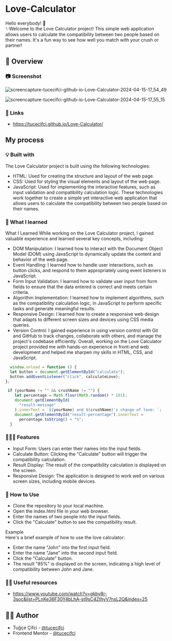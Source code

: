 # Love-Calculator

Hello everybody! 👋 </br>
✨Welcome to the Love Calculator project! This simple web application allows users to calculate the compatibility between two people based on their names. It's a fun way to see how well you match with your crush or partner!
## 👀 Overview

### 📷 Screenshot
![screencapture-tucecifci-github-io-Love-Calculator-2024-04-15-17_54_49](https://github.com/tucecifci/Love-Calculator/assets/151346784/5f6b400b-0db7-4db6-af5c-b4311efc3115)


![screencapture-tucecifci-github-io-Love-Calculator-2024-04-15-17_55_15](https://github.com/tucecifci/Love-Calculator/assets/151346784/f9b86e84-d354-4076-817d-8c0ac091f9ea)


### 🔗 Links

- https://tucecifci.github.io/Love-Calculator/

## My process

### 💡 Built with

The Love Calculator project is built using the following technologies:

- HTML: Used for creating the structure and layout of the web page.
- CSS: Used for styling the visual elements and layout of the web page.
- JavaScript: Used for implementing the interactive features, such as input validation and compatibility calculation logic.
These technologies work together to create a simple yet interactive web application that allows users to calculate the compatibility between two people based on their names.

### 🧠 What I learned

What I Learned
While working on the Love Calculator project, I gained valuable experience and learned several key concepts, including:

- DOM Manipulation: I learned how to interact with the Document Object Model (DOM) using JavaScript to dynamically update the content and behavior of the web page.
- Event Handling: I learned how to handle user interactions, such as button clicks, and respond to them appropriately using event listeners in JavaScript.
- Form Input Validation: I learned how to validate user input from form fields to ensure that the data entered is correct and meets certain criteria.
- Algorithm Implementation: I learned how to implement algorithms, such as the compatibility calculation logic, in JavaScript to perform specific tasks and generate meaningful results.
- Responsive Design: I learned how to create a responsive web design that adapts to different screen sizes and devices using CSS media queries.
- Version Control: I gained experience in using version control with Git and GitHub to track changes, collaborate with others, and manage the project's codebase efficiently.
Overall, working on the Love Calculator project provided me with hands-on experience in front-end web development and helped me sharpen my skills in HTML, CSS, and JavaScript.

```javascript
  window.onload = function () {
  let button = document.getElementById("calculate");
  button.addEventListener("click", calculateLove);
};
```

```javascript
 if (yourName != "" && crushName != "") {
    let percentage = Math.floor(Math.random() * 101);
    document.getElementById(
      "result-message"
    ).innerText = `${yourName} and ${crushName}'s change of love: `;
    document.getElementById("result-percentage").innerText =
      percentage.toString() + "%";
  }
```

### 👩🏼‍💻 Features

- Input Form: Users can enter their names into the input fields.
- Calculate Button: Clicking the "Calculate" button will trigger the compatibility calculation.
- Result Display: The result of the compatibility calculation is displayed on the screen.
- Responsive Design: The application is designed to work well on various screen sizes, including mobile devices.

### 🤔 How to Use

- Clone the repository to your local machine.
- Open the index.html file in your web browser.
- Enter the names of two people into the input fields.
- Click the "Calculate" button to see the compatibility result.

 Example <br />
Here's a brief example of how to use the love calculator:

- Enter the name "John" into the first input field.
- Enter the name "Jane" into the second input field.
- Click the "Calculate" button.
- The result "85%" is displayed on the screen, indicating a high level of compatibility between John and Jane.

  
### 🤌🏻 Useful resources

- https://www.youtube.com/watch?v=gkby8r-3soc&list=PLnKe36F30Y4bLhA-st9sC4ZthyV7nsL2Q&index=25

## 🏳️‍🌈 Author

- Tuğçe Çifci - [@tucecifci](https://github.com/tucecifci)
- Frontend Mentor - [@tucecifci](https://www.frontendmentor.io/profile/tucecifci)
